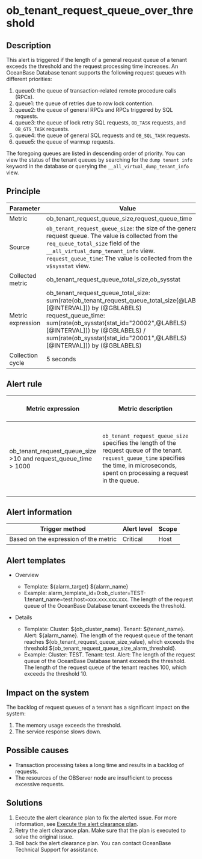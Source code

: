 # ob_tenant_request_queue_over_threshold

## Description

This alert is triggered if the length of a general request queue of a tenant exceeds the threshold and the request processing time increases.
An OceanBase Database tenant supports the following request queues with different priorities:

1. queue0: the queue of transaction-related remote procedure calls (RPCs).
2. queue1: the queue of retries due to row lock contention.
3. queue2: the queue of general RPCs and RPCs triggered by SQL requests.
4. queue3: the queue of lock retry SQL requests, `OB_TASK` requests, and `OB_GTS_TASK` requests.
5. queue4: the queue of general SQL requests and `OB_SQL_TASK` requests.
6. queue5: the queue of warmup requests.

The foregoing queues are listed in descending order of priority. You can view the status of the tenant queues by searching for the `dump tenant info` keyword in the database or querying the `__all_virtual_dump_tenant_info` view.

## Principle

| Parameter | Value |
| --- | --- |
| Metric | ob_tenant_request_queue_size,request_queue_time |
| Source | `ob_tenant_request_queue_size`: the size of the general request queue. The value is collected from the `req_queue_total_size` field of the `__all_virtual_dump_tenant_info` view. </br>`request_queue_time`: The value is collected from the `v$sysstat` view. |
| Collected metric | ob_tenant_request_queue_total_size,ob_sysstat |
| Metric expression | ob_tenant_request_queue_total_size: sum(rate(ob_tenant_request_queue_total_size{@LABELS}[@INTERVAL])) by (@GBLABELS)</br>request_queue_time: sum(rate(ob_sysstat{stat_id="20002",@LABELS}[@INTERVAL])) by (@GBLABELS) / sum(rate(ob_sysstat{stat_id="20001",@LABELS}[@INTERVAL])) by (@GBLABELS) |
| Collection cycle | 5 seconds |

## Alert rule

| Metric expression | Metric description | Default threshold | Detection cycle | Time before clearance |
| --- | --- | --- | --- | --- |
| ob_tenant_request_queue_size >10 and request_queue_time > 1000 | `ob_tenant_request_queue_size` specifies the length of the request queue of the tenant. `request_queue_time` specifies the time, in microseconds, spent on processing a request in the queue. | <ul><li>Length threshold: 10</li><li>Processing time threshold: 1 millisecond</li> | 10 seconds | 5 minutes |

## Alert information

| Trigger method | Alert level | Scope |
| --- | --- | --- |
| Based on the expression of the metric | Critical | Host |

## Alert templates

* Overview

  * Template: \${alarm_target} ${alarm_name}
  * Example: alarm_template_id=0:ob_cluster=TEST-1:tenant_name=test:host=xxx.xxx.xxx.xxx. The length of the request queue of the OceanBase Database tenant exceeds the threshold.

* Details

  * Template: Cluster: \${ob_cluster_name}. Tenant: \${tenant_name}. Alert: \${alarm_name}. The length of the request queue of the tenant reaches \${ob_tenant_request_queue_size_value}, which exceeds the threshold \${ob_tenant_request_queue_size_alarm_threshold}.
  * Example: Cluster: TEST. Tenant: test. Alert: The length of the request queue of the OceanBase Database tenant exceeds the threshold. The length of the request queue of the tenant reaches 100, which exceeds the threshold 10.

## Impact on the system

The backlog of request queues of a tenant has a significant impact on the system:

1. The memory usage exceeds the threshold.
2. The service response slows down.

## Possible causes

* Transaction processing takes a long time and results in a backlog of requests.
* The resources of the OBServer node are insufficient to process excessive requests.

## Solutions

1. Execute the alert clearance plan to fix the alerted issue. For more information, see [Execute the alert clearance plan](../500.appendix/400.execute-the-plan.md).
2. Retry the alert clearance plan. Make sure that the plan is executed to solve the original issue.
3. Roll back the alert clearance plan. You can contact OceanBase Technical Support for assistance.
